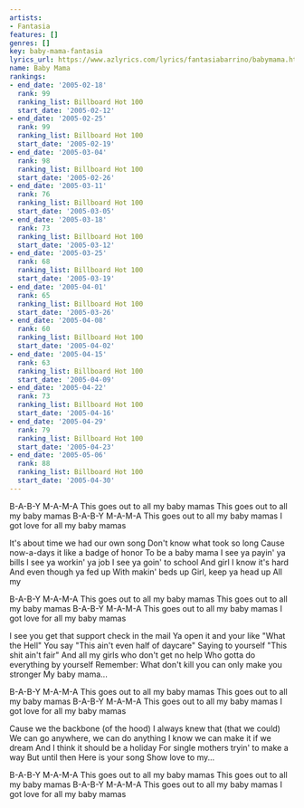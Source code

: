 ```yaml
---
artists:
- Fantasia
features: []
genres: []
key: baby-mama-fantasia
lyrics_url: https://www.azlyrics.com/lyrics/fantasiabarrino/babymama.html
name: Baby Mama
rankings:
- end_date: '2005-02-18'
  rank: 99
  ranking_list: Billboard Hot 100
  start_date: '2005-02-12'
- end_date: '2005-02-25'
  rank: 99
  ranking_list: Billboard Hot 100
  start_date: '2005-02-19'
- end_date: '2005-03-04'
  rank: 98
  ranking_list: Billboard Hot 100
  start_date: '2005-02-26'
- end_date: '2005-03-11'
  rank: 76
  ranking_list: Billboard Hot 100
  start_date: '2005-03-05'
- end_date: '2005-03-18'
  rank: 73
  ranking_list: Billboard Hot 100
  start_date: '2005-03-12'
- end_date: '2005-03-25'
  rank: 68
  ranking_list: Billboard Hot 100
  start_date: '2005-03-19'
- end_date: '2005-04-01'
  rank: 65
  ranking_list: Billboard Hot 100
  start_date: '2005-03-26'
- end_date: '2005-04-08'
  rank: 60
  ranking_list: Billboard Hot 100
  start_date: '2005-04-02'
- end_date: '2005-04-15'
  rank: 63
  ranking_list: Billboard Hot 100
  start_date: '2005-04-09'
- end_date: '2005-04-22'
  rank: 73
  ranking_list: Billboard Hot 100
  start_date: '2005-04-16'
- end_date: '2005-04-29'
  rank: 79
  ranking_list: Billboard Hot 100
  start_date: '2005-04-23'
- end_date: '2005-05-06'
  rank: 88
  ranking_list: Billboard Hot 100
  start_date: '2005-04-30'
---
```



B-A-B-Y M-A-M-A
This goes out to all my baby mamas
This goes out to all my baby mamas
B-A-B-Y M-A-M-A
This goes out to all my baby mamas
I got love for all my baby mamas

It's about time we had our own song
Don't know what took so long
Cause now-a-days it like a badge of honor
To be a baby mama
I see ya payin' ya bills
I see ya workin' ya job
I see ya goin' to school
And girl I know it's hard
And even though ya fed up
With makin' beds up
Girl, keep ya head up
All my


B-A-B-Y M-A-M-A
This goes out to all my baby mamas
This goes out to all my baby mamas
B-A-B-Y M-A-M-A
This goes out to all my baby mamas
I got love for all my baby mamas

I see you get that support check in the mail
Ya open it and your like "What the Hell"
You say "This ain't even half of daycare"
Saying to yourself "This shit ain't fair"
And all my girls who don't get no help
Who gotta do everything by yourself
Remember: What don't kill you can only make you stronger
My baby mama...


B-A-B-Y M-A-M-A
This goes out to all my baby mamas
This goes out to all my baby mamas
B-A-B-Y M-A-M-A
This goes out to all my baby mamas
I got love for all my baby mamas

Cause we the backbone (of the hood)
I always knew that (that we could)
We can go anywhere, we can do anything
I know we can make it if we dream
And I think it should be a holiday
For single mothers tryin' to make a way
But until then
Here is your song
Show love to my...


B-A-B-Y M-A-M-A
This goes out to all my baby mamas
This goes out to all my baby mamas
B-A-B-Y M-A-M-A
This goes out to all my baby mamas
I got love for all my baby mamas



